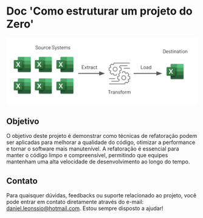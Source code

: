 # Doc 'Como estruturar um projeto do Zero'

![Fluxo](static/fluxo.png)

## Objetivo

O objetivo deste projeto é demonstrar como técnicas de refatoração podem ser aplicadas para melhorar a qualidade do código, otimizar a performance e tornar o software mais manutenível. A refatoração é essencial para manter o código limpo e compreensível, permitindo que equipes mantenham uma alta velocidade de desenvolvimento ao longo do tempo.

## Contato

Para quaisquer dúvidas, feedbacks ou suporte relacionado ao projeto, você pode entrar em contato diretamente através do e-mail: [daniel.leonssio@hotmail.com](mailto:daniel.leonssio@hotmail.com). Estou sempre disposto a ajudar!